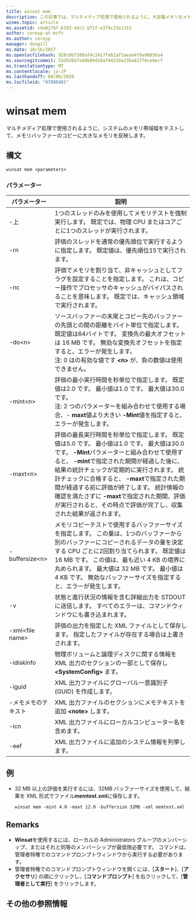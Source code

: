```yaml
---
title: winsat mem
description: この記事では、マルチメディア処理で使用されるように、大容量メモリをメモリバッファーコピーに反射する方法でシステムメモリ帯域幅をテストする、winsat メモリの参照記事を紹介します。
winms.topic: article
ms.assetid: cda017bf-6193-43c1-b71f-e379c23e1152
author: coreyp-at-msft
ms.author: coreyp
manager: dongill
ms.date: 10/16/2017
ms.openlocfilehash: 928c0b7389af4c2417fe62af1aeae4f9a90856a4
ms.sourcegitcommit: 53d526bfeddb89d28af44210a23ba417f6ce0ecf
ms.translationtype: MT
ms.contentlocale: ja-JP
ms.lasthandoff: 08/06/2020
ms.locfileid: "87896481"
---
```

# <a name="winsat-mem"></a>winsat mem



マルチメディア処理で使用されるように、システムのメモリ帯域幅をテストして、メモリバッファーのコピーに大きなメモリを反映します。



## <a name="syntax"></a>構文

```
winsat mem <parameters>
```

### <a name="parameters"></a>パラメーター

|パラメーター|説明|
|---------|-----------|
|-上|1つのスレッドのみを使用してメモリテストを強制実行します。 既定では、物理 CPU またはコアごとに1つのスレッドが実行されます。|
|-rn|評価のスレッドを通常の優先順位で実行するように指定します。 既定値は、優先順位15で実行されます。|
|-nc|評価でメモリを割り当て、非キャッシュとしてフラグを設定することを指定します。 これは、コピー操作でプロセッサのキャッシュがバイパスされることを意味します。 既定では、キャッシュ領域で実行されます。|
|-do\<n>|ソースバッファーの末尾とコピー先のバッファーの先頭との間の距離をバイト単位で指定します。 既定値は64バイトです。 変換先の最大オフセットは 16 MB です。 無効な変換先オフセットを指定すると、エラーが発生します。</br>注: 0 はの有効な値です **\<n>** が、負の数値は使用できません。|
|-mint\<n>|評価の最小実行時間を秒単位で指定します。 既定値は2.0 です。 最小値は1.0 です。 最大値は30.0 です。</br>注: 2 つのパラメーターを組み合わせて使用する場合、- **maxt**値より大きい **-Mint**値を指定すると、エラーが発生します。|
|-maxt\<n>|評価の最長実行時間を秒単位で指定します。 既定値は5.0 です。 最小値は1.0 です。 最大値は30.0 です。 **-Mint**パラメーターと組み合わせて使用すると、 **-mint**で指定された期間が経過した後に、結果の統計チェックが定期的に実行されます。 統計チェックに合格すると、 **-maxt**で指定された期間が経過する前に評価が終了します。 統計情報の確認を満たさずに **-maxt**で指定された期間、評価が実行されると、その時点で評価が完了し、収集された結果が返されます。|
|-buffersize\<n>|メモリコピーテストで使用するバッファーサイズを指定します。 この量は、1つのバッファーから別のバッファーにコピーされるデータの量を決定する CPU ごとに2回割り当てられます。 既定値は 16 MB です。 この値は、最も近い 4 KB の境界に丸められます。 最大値は 32 MB です。 最小値は 4 KB です。 無効なバッファーサイズを指定すると、エラーが発生します。|
|-v|状態と進行状況の情報を含む詳細出力を STDOUT に送信します。 すべてのエラーは、コマンドウィンドウにも書き込まれます。|
|-xml\<file name>|評価の出力を指定した XML ファイルとして保存します。 指定したファイルが存在する場合は上書きされます。|
|-idiskinfo|物理ボリュームと論理ディスクに関する情報を XML 出力のセクションの一部として保存し **\<SystemConfig>** ます。|
|-iguid|XML 出力ファイルにグローバル一意識別子 (GUID) を作成します。|
|-メモメモのテキスト|XML 出力ファイルのセクションにメモテキストを追加 **\<note>** します。|
|-icn|XML 出力ファイルにローカルコンピューター名を含めます。|
|-eef|XML 出力ファイルに追加のシステム情報を列挙します。|

## <a name="examples"></a>例

- 32 MB 以上の評価を実行するには、32MB バッファーサイズを使用して、結果を XML 形式でファイル**memtest.xml**に保存します。
  ```
  winsat mem -mint 4.0 -maxt 12.0 -buffersize 32MB -xml memtest.xml
  ```

## <a name="remarks"></a>Remarks

-   **Winsat**を使用するには、ローカルの Administrators グループのメンバーシップ、またはそれと同等のメンバーシップが最低限必要です。 コマンドは、管理者特権でのコマンドプロンプトウィンドウから実行する必要があります。
-   管理者特権でのコマンドプロンプトウィンドウを開くには、[**スタート**]、[**アクセサリ**] の順にクリックし、[**コマンドプロンプト**] を右クリックして、[**管理者として実行**] をクリックします。

## <a name="additional-references"></a>その他の参照情報

